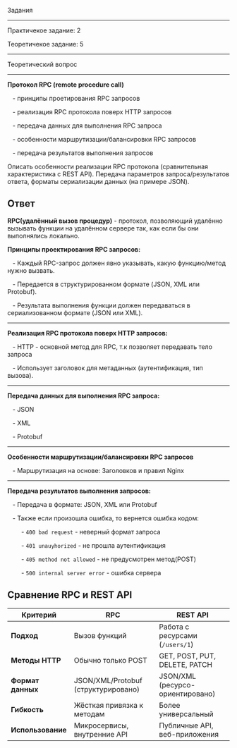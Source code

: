 Задания

---

Практичекое задание: 2

Теоретичекое задание: 5

---

Теоретический вопрос

---

**Протокол RPC (remote procedure call)**

   - принципы проетирования RPC запросов

   - реализация RPC протокола поверх HTTP запросов

   - передача данных для выполнения RPC запроса

   - особенности маршрутизации/балансировки RPC запросов

   - передача результатов выполнения запросов


Описать особенности реализации RPC протокола (сравнительная характеристика с REST API). Передача параметров запроса/результатов ответа, форматы сериализации данных (на примере JSON).

Ответ
---

**RPC(удалённый вызов процедур)** - протокол, позволяющий удалённо вызывать функции на удалённом сервере так, как если бы они выполнялись локально.

  

**Принципы проектирования RPC запросов:**

   - Каждый RPC-запрос должен явно указывать, какую функцию/метод нужно вызвать.

   - Передается в структурированном формате (JSON, XML или Protobuf).

   - Результата выполнения функции должен передаваться в сериализованном формате (JSON или XML).

---

**Реализация RPC протокола поверх HTTP запросов:**

   - HTTP - основной метод для RPC, т.к позволяет передавать тело запроса

   - Использует заголовок для метаданных (аутентификация, тип вызова).

---

**Передача данных для выполнения RPC запроса:**

   - JSON

   - XML

   - Protobuf

---

**Особенности маршрутизации/балансировки RPC запросов**

   - Маршрутизация на основе: Заголовков и правил Nginx

---

**Передача результатов выполнения запросов:**

   - Передача в формате: JSON, XML или Protobuf

   - Также если произошла ошибка, то вернется ошибка кодом:

        - `400 bad request` - неверный формат запроса

        - `401 unauyhorized` - не прошла аутентификация

        - `405 method not allowed` - не предусмотрен метод(POST)

        - `500 internal server error` - ошибка сервера


Сравнение RPC и REST API
---

|Критерий|RPC|REST API|
|---|---|---|
|**Подход**|Вызов функций|Работа с ресурсами (`/users/1`)|
|**Методы HTTP**|Обычно только POST|GET, POST, PUT, DELETE, PATCH|
|**Формат данных**|JSON/XML/Protobuf (структурировано)|JSON/XML (ресурсо-ориентировано)|
|**Гибкость**|Жёсткая привязка к методам|Более универсальный|
|**Использование**|Микросервисы, внутренние API|Публичные API, веб-приложения|

